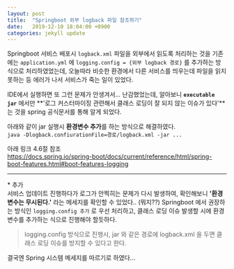 ```yaml
---
layout: post
title:  "Springboot 외부 logback 파일 참조하기"
date:   2019-12-10 18:04:00 +0900
categories: jekyll update
---
```


Springboot 서비스 배포시 `logback.xml` 파일을 외부에서 읽도록 처리하는 것을 기존에는 `application.yml` 에 `logging.config = {외부 logback 경로}` 를 추가하는 방식으로 처리하였었는데, 오늘따라 비슷한 환경에서 다른 서비스를 띄우는데 파일을 읽지 못하는 등 에러가 나서 서비스가 죽는 일이 있었다.


IDE에서 실행하면 또 그런 문제가 안생겨서... 난감했었는데, 알아보니 **`executable jar`** 에서만 **'로그 커스터마이징 관련해서 클래스 로딩이 잘 되지 않는 이슈가 있다'**는 것을 spring 공식문서를 통해 알게 되었다.


아래와 같이 jar 실행시 **환경변수 추가**를 하는 방식으로 해결하였다.  
`java -Dlogback.confiurationFile=경로/logback.xml -jar ...`


아래 링크 4.6절 참조  
<https://docs.spring.io/spring-boot/docs/current/reference/html/spring-boot-features.html#boot-features-logging>


--- 
\* 추가  
서비스 업데이트 진행하다가 로그가 안찍히는 문제가 다시 발생하여, 확인해보니 **'환경변수는 무시된다.'** 라는 메세지를 확인할 수 있었다.. (뭐지??)
Springboot 에서 권장하는 방식인 `logging.config 추가` 로 우선 처리하고, 클래스 로딩 이슈 발생할 시에 환경변수를 추가하는 식으로 진행해야 할듯하다.
> logging.config 방식으로 진행시, jar 와 같은 경로에 logback.xml 을 두면 클래스 로딩 이슈를 방지할 수 있다고 한다.


결국엔 Spring 시스템 메세지를 따르기로 하였다...